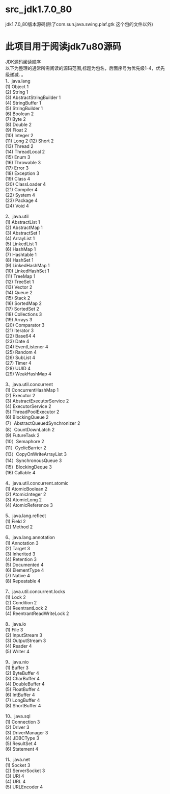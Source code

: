 # src_jdk1.7.0_80

jdk1.7.0_80版本源码(除了com.sun.java.swing.plaf.gtk 这个包的文件以外)

# 此项目用于阅读jdk7u80源码

JDK源码阅读顺序  
以下为整理的通常所需阅读的源码范围,标题为包名，后面序号为优先级1-4，优先级递减. 。  
1、java.lang  
(1) Object 1  
(2) String 1    
(3) AbstractStringBuilder 1  
(4) StringBuffer 1  
(5) StringBuilder 1  
(6) Boolean 2  
(7) Byte 2  
(8) Double 2  
(9) Float 2  
(10) Integer 2  
(11) Long 2
(12) Short 2  
(13) Thread 2  
(14) ThreadLocal 2  
(15) Enum 3  
(16) Throwable 3  
(17) Error 3  
(18) Exception 3  
(19) Class 4  
(20) ClassLoader 4  
(21) Compiler 4  
(22) System 4  
(23) Package 4  
(24) Void 4  

2、java.util  
(1) AbstractList 1  
(2) AbstractMap 1  
(3) AbstractSet 1  
(4) ArrayList 1  
(5) LinkedList 1  
(6) HashMap 1  
(7) Hashtable 1  
(8) HashSet 1  
(9) LinkedHashMap 1  
(10) LinkedHashSet 1  
(11) TreeMap 1  
(12) TreeSet 1  
(13) Vector 2  
(14) Queue 2  
(15) Stack 2  
(16) SortedMap 2  
(17) SortedSet 2  
(18) Collections 3  
(19) Arrays 3  
(20) Comparator 3  
(21) Iterator 3  
(22) Base64 4  
(23) Date 4  
(24) EventListener 4  
(25) Random 4  
(26) SubList 4  
(27) Timer 4  
(28) UUID 4  
(29) WeakHashMap 4  

3、java.util.concurrent  
(1) ConcurrentHashMap 1  
(2) Executor 2  
(3) AbstractExecutorService 2  
(4) ExecutorService 2  
(5) ThreadPoolExecutor 2  
(6) BlockingQueue 2  
(7）AbstractQueuedSynchronizer 2  
(8）CountDownLatch 2    
(9) FutureTask 2    
(10）Semaphore 2    
(11）CyclicBarrier 2    
(13）CopyOnWriteArrayList 3  
(14）SynchronousQueue 3  
(15）BlockingDeque 3  
(16) Callable 4  

4、java.util.concurrent.atomic  
(1) AtomicBoolean 2    
(2) AtomicInteger 2    
(3) AtomicLong 2    
(4) AtomicReference 3

5、java.lang.reflect  
(1) Field 2    
(2) Method 2    

6、java.lang.annotation  
(1) Annotation 3  
(2) Target 3  
(3) Inherited 3  
(4) Retention 3  
(5) Documented 4  
(6) ElementType 4  
(7) Native 4  
(8) Repeatable 4  

7、java.util.concurrent.locks  
(1) Lock 2  
(2) Condition 2  
(3) ReentrantLock 2  
(4) ReentrantReadWriteLock 2  

8、java.io   
(1) File 3  
(2) InputStream   3  
(3) OutputStream  3  
(4) Reader  4  
(5) Writer  4  

9、java.nio  
(1) Buffer 3  
(2) ByteBuffer 4  
(3) CharBuffer 4  
(4) DoubleBuffer 4  
(5) FloatBuffer 4  
(6) IntBuffer 4  
(7) LongBuffer 4  
(8) ShortBuffer 4  

10、java.sql  
(1) Connection 3  
(2) Driver 3  
(3) DriverManager 3  
(4) JDBCType 3  
(5) ResultSet 4  
(6) Statement 4  

11、java.net  
(1) Socket 3  
(2) ServerSocket 3  
(3) URI 4  
(4) URL 4  
(5) URLEncoder 4  




